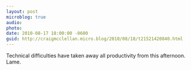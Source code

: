 ```yaml
---
layout: post
microblog: true
audio: 
photo: 
date: 2010-08-17 18:00:00 -0600
guid: http://craigmcclellan.micro.blog/2010/08/18/t21521420840.html
---
```

Technical difficulties have taken away all productivity from this afternoon. Lame.
